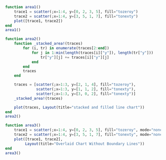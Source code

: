 ```julia
function area1()
    trace1 = scatter(;x=1:4, y=[0, 2, 3, 5], fill="tozeroy")
    trace2 = scatter(;x=1:4, y=[3, 5, 1, 7], fill="tonexty")
    plot([trace1, trace2])
end
area1()
```


<div id="be9a4199-0504-4520-84d3-ce939d583a5d" class="plotly-graph-div"></div>

<script>
    window.PLOTLYENV=window.PLOTLYENV || {};
    window.PLOTLYENV.BASE_URL="https://plot.ly";
    Plotly.newPlot('be9a4199-0504-4520-84d3-ce939d583a5d', [{"y":[0,2,3,5],"type":"scatter","x":[1,2,3,4],"fill":"tozeroy"},{"y":[3,5,1,7],"type":"scatter","x":[1,2,3,4],"fill":"tonexty"}],
               {"margin":{"r":0,"l":0,"b":0,"t":0}}, {showLink: false});

 </script>



```julia
function area2()
    function _stacked_area!(traces)
        for (i, tr) in enumerate(traces[2:end])
            for j in 1:min(length(traces[i]["y"]), length(tr["y"]))
                tr["y"][j] += traces[i]["y"][j]
            end
        end
        traces
    end

    traces = [scatter(;x=1:3, y=[2, 1, 4], fill="tozeroy"),
              scatter(;x=1:3, y=[1, 1, 2], fill="tonexty"),
              scatter(;x=1:3, y=[3, 0, 2], fill="tonexty")]
    _stacked_area!(traces)

    plot(traces, Layout(title="stacked and filled line chart"))
end
area2()
```


<div id="a77d9cdc-8cd8-42d2-b9b7-4d2a1de3b49a" class="plotly-graph-div"></div>

<script>
    window.PLOTLYENV=window.PLOTLYENV || {};
    window.PLOTLYENV.BASE_URL="https://plot.ly";
    Plotly.newPlot('a77d9cdc-8cd8-42d2-b9b7-4d2a1de3b49a', [{"y":[2,1,4],"type":"scatter","x":[1,2,3],"fill":"tozeroy"},{"y":[3,2,6],"type":"scatter","x":[1,2,3],"fill":"tonexty"},{"y":[6,2,8],"type":"scatter","x":[1,2,3],"fill":"tonexty"}],
               {"title":"stacked and filled line chart","margin":{"r":0,"l":0,"b":0,"t":0}}, {showLink: false});

 </script>



```julia
function area3()
    trace1 = scatter(;x=1:4, y=[0, 2, 3, 5], fill="tozeroy", mode="none")
    trace2 = scatter(;x=1:4, y=[3, 5, 1, 7], fill="tonexty", mode="none")
    plot([trace1, trace2],
         Layout(title="Overlaid Chart Without Boundary Lines"))
end
area3()
```


<div id="2b3512b3-baa7-44bc-88a7-3555ce42edc9" class="plotly-graph-div"></div>

<script>
    window.PLOTLYENV=window.PLOTLYENV || {};
    window.PLOTLYENV.BASE_URL="https://plot.ly";
    Plotly.newPlot('2b3512b3-baa7-44bc-88a7-3555ce42edc9', [{"y":[0,2,3,5],"type":"scatter","x":[1,2,3,4],"fill":"tozeroy","mode":"none"},{"y":[3,5,1,7],"type":"scatter","x":[1,2,3,4],"fill":"tonexty","mode":"none"}],
               {"title":"Overlaid Chart Without Boundary Lines","margin":{"r":0,"l":0,"b":0,"t":0}}, {showLink: false});

 </script>



